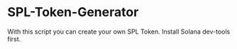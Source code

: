 # SPL-Token-Generator

With this script you can create your own SPL Token. Install Solana dev-tools first.
